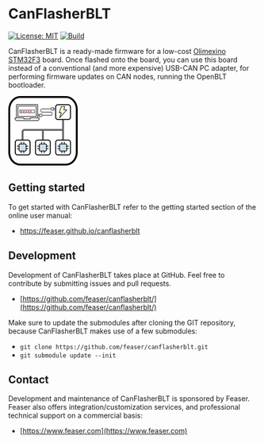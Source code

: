 # CanFlasherBLT
[![License: MIT](https://img.shields.io/badge/License-MIT-yellow.svg)](https://opensource.org/licenses/MIT) [![Build](https://github.com/feaser/canflasherblt/actions/workflows/build.yml/badge.svg)](https://github.com/feaser/canflasherblt/actions/workflows/build.yml)

CanFlasherBLT is a ready-made firmware for a low-cost [Olimexino STM32F3](https://www.olimex.com/Products/Duino/STM32/OLIMEXINO-STM32F3/) board. Once flashed onto the board, you can use this board instead of a conventional (and more expensive) USB-CAN PC adapter, for performing firmware updates on CAN nodes, running the OpenBLT bootloader.

![](docs/images/canflasherblt_logo_sm.png)

## Getting started

To get started with CanFlasherBLT refer to the getting started section of the online user manual:

* https://feaser.github.io/canflasherblt

## Development

Development of CanFlasherBLT takes place at GitHub. Feel free to contribute by submitting issues and pull requests.

* [https://github.com/feaser/canflasherblt/](https://github.com/feaser/canflasherblt/)

Make sure to update the submodules after cloning the GIT repository, because CanFlasherBLT makes use of a few submodules:

* `git clone https://github.com/feaser/canflasherblt.git`
* `git submodule update --init`

## Contact

Development and maintenance of CanFlasherBLT is sponsored by Feaser. Feaser also offers integration/customization services, and professional technical support on a commercial basis:

* [https://www.feaser.com](https://www.feaser.com)
